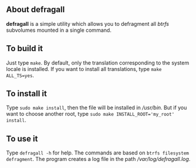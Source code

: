## About defragall
**defragall** is a simple utility which allows you to defragment all _btrfs_ subvolumes mounted in a single command.

## To build it
Just type `make`. By default, only the translation corresponding to the system locale is installed. If you want to install all translations, type `make ALL_TS=yes`.

## To install it
Type `sudo make install`, then the file will be installed in _/usr/bin_. But if you want to choose another root, type `sudo make INSTALL_ROOT='my_root' install`.

## To use it
Type `defragall -h` for help. The commands are based on `btrfs filesystem defragment`. The program creates a log file in the path _/var/log/defragall.log_.
